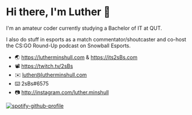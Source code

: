# Hi there, I'm Luther 👋

I'm an amateur coder currently studying a Bachelor of IT at QUT.

I also do stuff in esports as a match commentator/shoutcaster and co-host the CS:GO Round-Up podcast on Snowball Esports.

- 🌏 https://lutherminshull.com & https://its2sBs.com
- 📽️ https://twitch.tv/2sBs
- ✉️ luther@lutherminshull.com
- ⌨️ 2sBs#6575
- 📷 http://instagram.com/luther.minshull

[![spotify-github-profile](https://spotify-github-profile.vercel.app/api/view?uid=2sbs&cover_image=true&theme=novatorem)](https://spotify-github-profile.vercel.app/api/view?uid=2sbs&redirect=true)

<!--
**2sBs/2sBs** is a ✨ _special_ ✨ repository because its `README.md` (this file) appears on your GitHub profile.

Here are some ideas to get you started:

- 🔭 I’m currently working on ...
- 🌱 I’m currently learning ...
- 👯 I’m looking to collaborate on ...
- 🤔 I’m looking for help with ...
- 💬 Ask me about ...
- 📫 How to reach me: ...
- 😄 Pronouns: ...
- ⚡ Fun fact: ...
-->
